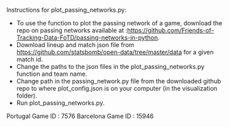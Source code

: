 
Instructions for plot_passing_networks.py:
- To use the function to plot the passing network of a game, download the repo on passing networks available at :https://github.com/Friends-of-Tracking-Data-FoTD/passing-networks-in-python.
- Download lineup and match json file from https://github.com/statsbomb/open-data/tree/master/data for a given match id.
- Change the paths to the json files in the plot_passing_networks.py function and team name. 
- Change path in the passing_network.py file from the downloaded github repo to where plot_config.json is on your computer (in the visualization folder).
- Run plot_passing_networks.py.

Portugal Game ID : 7576
Barcelona Game ID : 15946
